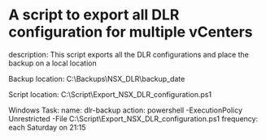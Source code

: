 # A script to export all DLR configuration for multiple vCenters

description: This script exports all the DLR configurations and place the backup on a local location

Backup location: C:\Backups\NSX_DLR\backup_date

Script location: C:\Script\Export_NSX_DLR_configuration.ps1

Windows Task:
name: dlr-backup
action: powershell -ExecutionPolicy Unrestricted -File C:\Script\Export_NSX_DLR_configuration.ps1
frequency: each Saturday on 21:15
